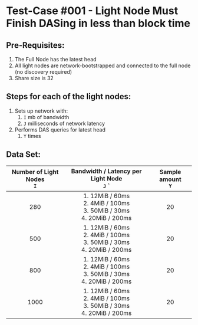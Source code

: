 # Test-Case #001 - Light Node Must Finish DASing in less than block time

## Pre-Requisites:

1. The Full Node has the latest head
2. All light nodes are network-bootstrapped and connected to the full node (no discovery required)
3. Share size is 32

## Steps for each of the light nodes:

1. Sets up network with:
   1. `I` mb of bandwidth
   2. `J` milliseconds of network latency
2. Performs DAS queries for latest head
   1. `Y` times

## Data Set:

| Number of Light Nodes<br />`I` |            Bandwidth / Latency per Light Node<br />`J`             ` | Sample amount<br />`Y` |
| :---------------------------: | :---------------------------------------------------------------: | :--------------------: |
|              280               | 1. 12MiB / 60ms <br /> 2. 4MiB / 100ms <br /> 3. 50MiB / 30ms <br /> 4. 20MiB / 200ms |             20           |
|              500               | 1. 12MiB / 60ms <br /> 2. 4MiB / 100ms <br /> 3. 50MiB / 30ms  <br /> 4. 20MiB / 200ms  |             20           |
|              800               | 1. 12MiB / 60ms <br /> 2. 4MiB / 100ms <br /> 3. 50MiB / 30ms  <br /> 4. 20MiB / 200ms |             20           |
|              1000               | 1. 12MiB / 60ms <br /> 2. 4MiB / 100ms <br /> 3. 50MiB / 30ms   <br /> 4. 20MiB / 200ms |             20           |

